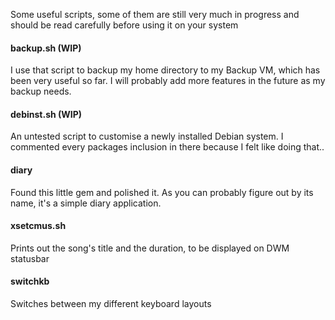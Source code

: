 Some useful scripts, some of them are still very much in progress and should be read carefully 
before using it on your system

#### backup.sh (WIP)
I use that script to backup my home directory to my Backup VM, which has been very useful so far.
I will probably add more features in the future as my backup needs. 

#### debinst.sh (WIP)
An untested script to customise a newly installed Debian system.
I commented every packages inclusion in there because I felt like doing that..

#### diary
Found this little gem and polished it. 
As you can probably figure out by its name, it's a simple diary application.

#### xsetcmus.sh
Prints out the song's title and the duration, to be displayed on DWM statusbar

#### switchkb
Switches between my different keyboard layouts
